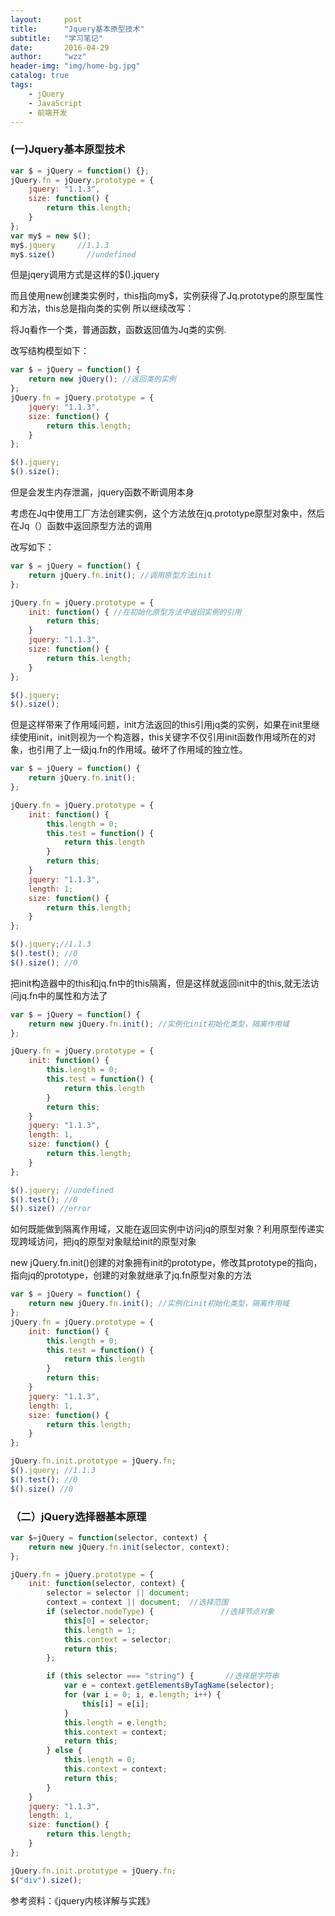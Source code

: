 ```yaml
---
layout:     post
title:      "Jquery基本原型技术"
subtitle:   "学习笔记"
date:       2016-04-29
author:     "wzz"
header-img: "img/home-bg.jpg"
catalog: true
tags:
    - jQuery
    - JavaScript
    - 前端开发
---
```



### (一)Jquery基本原型技术

```js
var $ = jQuery = function() {};
jQuery.fn = jQuery.prototype = {
    jquery: "1.1.3",
    size: function() {
        return this.length;
    }
};
var my$ = new $();
my$.jquery     //1.1.3
my$.size()       //undefined
```

但是jqery调用方式是这样的$().jquery

而且使用new创建类实例时，this指向my$，实例获得了Jq.prototype的原型属性和方法，this总是指向类的实例
所以继续改写：

将Jq看作一个类，普通函数，函数返回值为Jq类的实例.

改写结构模型如下：

```js
var $ = jQuery = function() {
    return new jQuery(); //返回类的实例
};
jQuery.fn = jQuery.prototype = {
    jquery: "1.1.3",
    size: function() {
        return this.length;
    }
};

$().jquery;
$().size();
```

但是会发生内存泄漏，jquery函数不断调用本身

考虑在Jq中使用工厂方法创建实例，这个方法放在jq.prototype原型对象中，然后在Jq（）函数中返回原型方法的调用

改写如下：

```js
var $ = jQuery = function() {
    return jQuery.fn.init(); //调用原型方法init
};

jQuery.fn = jQuery.prototype = {
    init: function() { //在初始化原型方法中返回实例的引用
        return this;
    }
    jquery: "1.1.3",
    size: function() {
        return this.length;
    }
};

$().jquery;
$().size();
```

但是这样带来了作用域问题，init方法返回的this引用jq类的实例，如果在init里继续使用init，init则视为一个构造器，this关键字不仅引用init函数作用域所在的对象，也引用了上一级jq.fn的作用域。破坏了作用域的独立性。

```js
var $ = jQuery = function() {
    return jQuery.fn.init();
};

jQuery.fn = jQuery.prototype = {
    init: function() {
        this.length = 0;
        this.test = function() {
            return this.length
        }
        return this;
    }
    jquery: "1.1.3",
    length: 1;
    size: function() {
        return this.length;
    }
};

$().jquery;//1.1.3
$().test(); //0
$().size(); //0
```

把init构造器中的this和jq.fn中的this隔离，但是这样就返回init中的this,就无法访问jq.fn中的属性和方法了

```js
var $ = jQuery = function() {
    return new jQuery.fn.init(); //实例化init初始化类型，隔离作用域
};

jQuery.fn = jQuery.prototype = {
    init: function() {
        this.length = 0;
        this.test = function() {
            return this.length
        }
        return this;
    }
    jquery: "1.1.3",
    length: 1,
    size: function() {
        return this.length;
    }
};

$().jquery; //undefined
$().test(); //0
$().size() //error
```

如何既能做到隔离作用域，又能在返回实例中访问jq的原型对象？利用原型传递实现跨域访问，把jq的原型对象赋给init的原型对象

new jQuery.fn.init()创建的对象拥有init的prototype，修改其prototype的指向，指向jq的prototype，创建的对象就继承了jq.fn原型对象的方法

```js
var $ = jQuery = function() {
    return new jQuery.fn.init(); //实例化init初始化类型，隔离作用域
};
jQuery.fn = jQuery.prototype = {
    init: function() {
        this.length = 0;
        this.test = function() {
            return this.length
        }
        return this;
    }
    jquery: "1.1.3",
    length: 1,
    size: function() {
        return this.length;
    }
};

jQuery.fn.init.prototype = jQuery.fn;
$().jquery; //1.1.3
$().test(); //0
$().size() //0
```


### （二）jQuery选择器基本原理
```js
var $=jQuery = function(selector, context) {
    return new jQuery.fn.init(selector, context);
};

jQuery.fn = jQuery.prototype = {
    init: function(selector, context) {
        selector = selector || document;
        context = context || document;  //选择范围
        if (selector.nodeType) {               //选择节点对象
            this[0] = selector;
            this.length = 1;
            this.context = selector;
            return this;
        };

        if (this selector === "string") {       //选择是字符串
            var e = context.getElementsByTagName(selector);
            for (var i = 0; i, e.length; i++) {
                this[i] = e[i];
            }
            this.length = e.length;
            this.context = context;
            return this;
        } else {
            this.length = 0;
            this.context = context;
            return this;
        }
    }
    jquery: "1.1.3",
    length: 1,
    size: function() {
        return this.length;
    }
};

jQuery.fn.init.prototype = jQuery.fn;
$("div").size();
```

参考资料：《jquery内核详解与实践》

